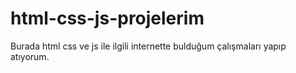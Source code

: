 # html-css-js-projelerim
Burada html css ve js ile ilgili internette bulduğum çalışmaları yapıp atıyorum.
